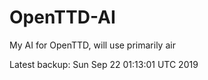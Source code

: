 # OpenTTD-AI
My AI for OpenTTD, will use primarily air

Latest backup: Sun Sep 22 01:13:01 UTC 2019
